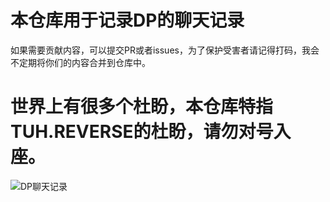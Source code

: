 # 本仓库用于记录DP的聊天记录

如果需要贡献内容，可以提交PR或者issues，为了保护受害者请记得打码，我会不定期将你们的内容合并到仓库中。

# 世界上有很多个杜盼，本仓库特指TUH.REVERSE的杜盼，请勿对号入座。

![DP聊天记录](杜盼导致樊的offer被撤回.png)
